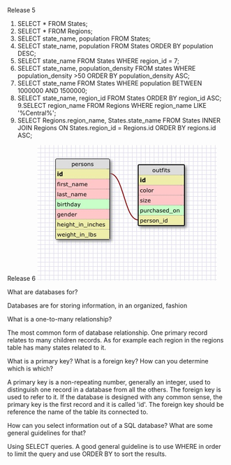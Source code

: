 Release 5

1. SELECT * FROM States;
2. SELECT * FROM Regions;
3. SELECT state_name, population FROM States;
4. SELECT state_name, population FROM States ORDER BY population DESC;
5. SELECT state_name FROM States WHERE region_id = 7;
6. SELECT state_name, population_density FROM states WHERE population_density >50 ORDER BY population_density ASC;
7. SELECT state_name FROM States WHERE population BETWEEN 1000000 AND 1500000;
8. SELECT state_name, region_id FROM States ORDER BY region_id ASC;
9.SELECT region_name FROM Regions WHERE region_name LIKE '%Central%';
10. SELECT Regions.region_name, States.state_name FROM States
    INNER JOIN Regions ON States.region_id = Regions.id
    ORDER BY regions.id ASC;

Release 6
![Clueless Database Schema](clueless_schema.jpg)

 What are databases for?

Databases are for storing information, in an organized, fashion

What is a one-to-many relationship?

The most common form of database relationship. One primary record relates to many children records. As for example each region in the regions table has many states related to it.


What is a primary key? What is a foreign key? How can you determine which is which?

A primary key is a non-repeating number, generally an integer, used to distinguish one record in a database from all the others. The foreign key is used to refer to it. If the database is designed with any common sense, the primary key is the first record and it is called 'id'. The foreign key should be reference the name of the table its connected to.

How can you select information out of a SQL database? What are some general guidelines for that?

Using SELECT queries. A good general guideline is to use WHERE in order to limit the query and use ORDER BY to sort the results.